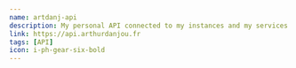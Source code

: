```yaml
---
name: artdanj-api
description: My personal API connected to my instances and my services
link: https://api.arthurdanjou.fr
tags: [API]
icon: i-ph-gear-six-bold
---
```

